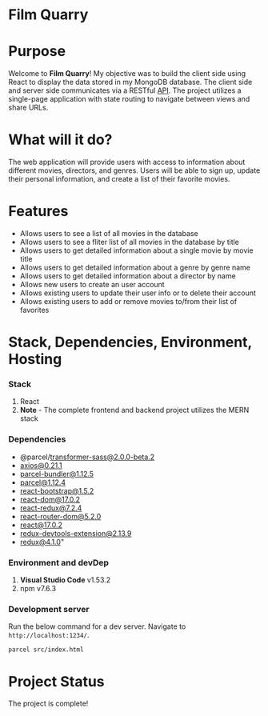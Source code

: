 # Film Quarry

# Purpose

Welcome to **Film Quarry**! My objective was to build the client side using React to display the data stored in my MongoDB database. The client side and server side communicates via a RESTful [API](https://github.com/AndreasCampan/filmQuarry-API). The project utilizes a single-page application with state routing to navigate between views and share URLs.

# What will it do?
The web application will provide users with access to information about different movies, directors, and genres. Users will be able to sign up, update their personal information, and create a list of their favorite movies.

# Features
- Allows users to see a list of all movies in the database
- Allows users to see a fliter list of all movies in the database by title
- Allows users to get detailed information about a single movie by movie title
- Allows users to get detailed information about a genre by genre name
- Allows users to get detailed information about a director by name
- Allows new users to create an user account
- Allows existing users to update their user info or to delete their account
- Allows existing users to add or remove movies to/from their list of favorites

# Stack, Dependencies, Environment, Hosting

### Stack
1. React
2. **Note** - The complete frontend and backend project utilizes the MERN stack

### Dependencies
- @parcel/transformer-sass@2.0.0-beta.2
- axios@0.21.1
- parcel-bundler@1.12.5
- parcel@1.12.4
- react-bootstrap@1.5.2
- react-dom@17.0.2
- react-redux@7.2.4
- react-router-dom@5.2.0
- react@17.0.2
- redux-devtools-extension@2.13.9
- redux@4.1.0"

### Environment and devDep
1. **Visual Studio Code**  v1.53.2
2. npm v7.6.3

### Development server

Run the below command for a dev server. Navigate to `http://localhost:1234/`.

```
parcel src/index.html
```
# Project Status

The project is complete!




